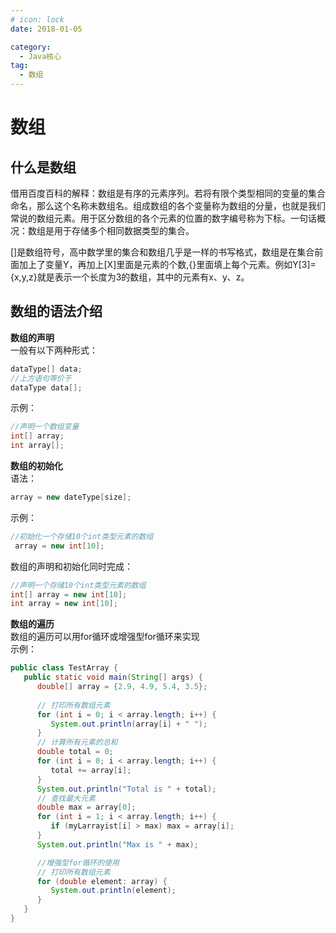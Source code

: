 ```yaml
---
# icon: lock
date: 2018-01-05

category:
  - Java核心
tag:
  - 数组
---
```


# 数组

## 什么是数组
借用百度百科的解释：数组是有序的元素序列。若将有限个类型相同的变量的集合命名，那么这个名称未数组名。组成数组的各个变量称为数组的分量，也就是我们常说的数组元素。用于区分数组的各个元素的位置的数字编号称为下标。一句话概况：数组是用于存储多个相同数据类型的集合。<br/>

[]是数组符号，高中数学里的集合和数组几乎是一样的书写格式，数组是在集合前面加上了变量Y，再加上[X]里面是元素的个数,{}里面填上每个元素。例如Y[3]={x,y,z}就是表示一个长度为3的数组，其中的元素有x、y、z。

## 数组的语法介绍
**数组的声明**<br/>
一般有以下两种形式：
```java
dataType[] data;
//上方语句等价于
dataType data[];
```
示例：
```java
//声明一个数组变量
int[] array;
int array[];
```

**数组的初始化**<br/>
语法：
```java
array = new dateType[size];
```
示例：
```java
//初始化一个存储10个int类型元素的数组
 array = new int[10];
```

数组的声明和初始化同时完成：
```java
//声明一个存储10个int类型元素的数组
int[] array = new int[10];
int array = new int[10];
```

**数组的遍历**<br/>
数组的遍历可以用for循环或增强型for循环来实现<br/>
示例：
```java
public class TestArray {
   public static void main(String[] args) {
      double[] array = {2.9, 4.9, 5.4, 3.5};
 
      // 打印所有数组元素
      for (int i = 0; i < array.length; i++) {
         System.out.println(array[i] + " ");
      }
      // 计算所有元素的总和
      double total = 0;
      for (int i = 0; i < array.length; i++) {
         total += array[i];
      }
      System.out.println("Total is " + total);
      // 查找最大元素
      double max = array[0];
      for (int i = 1; i < array.length; i++) {
         if (myLarrayist[i] > max) max = array[i];
      }
      System.out.println("Max is " + max);

      //增强型for循环的使用
      // 打印所有数组元素
      for (double element: array) {
         System.out.println(element);
      }
   }
}
```


